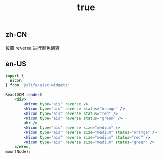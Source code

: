 ﻿---
order: 0
title:
  zh-CN: 颜色翻转
  en-US: Reverse
---

## zh-CN

设置 reverse 进行颜色翻转

## en-US


````jsx
import {
  Wicon
} from '@alife/aisc-widgets'

ReactDOM.render(
    <div>
        <Wicon type="ais" reverse />
        <Wicon type="ais" reverse status="orange" />
        <Wicon type="ais" reverse status="red" />
        <Wicon type="ais" reverse status="green" />
        <br />
        <Wicon type="ais" reverse size="medium" />
        <Wicon type="ais" reverse size="medium" status="orange" />
        <Wicon type="ais" reverse size="medium" status="red" />
        <Wicon type="ais" reverse size="medium" status="green" />
    </div>,
mountNode);
````
